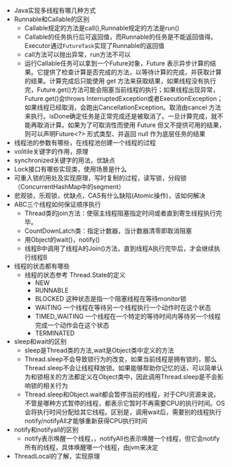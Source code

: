 - Java实现多线程有哪几种方式
- Runnable和Callable的区别
  - Callable规定的方法是call(),Runnable规定的方法是run()
  - Callable的任务执行后可返回值，而Runnable的任务是不能返回值得。Executor通过`FutureTask`实现了Runnable的返回值
  - call方法可以抛出异常，run方法不可以
  - 运行Callable任务可以拿到一个Future对象，Future 表示异步计算的结果。它提供了检查计算是否完成的方法，以等待计算的完成，并获取计算的结果。计算完成后只能使用 get 方法来获取结果，如果线程没有执行完，Future.get()方法可能会阻塞当前线程的执行；如果线程出现异常，Future.get()会throws InterruptedException或者ExecutionException；如果线程已经取消，会跑出CancellationException。取消由cancel 方法来执行。isDone确定任务是正常完成还是被取消了。一旦计算完成，就不能再取消计算。如果为了可取消性而使用 Future 但又不提供可用的结果，则可以声明Future<?> 形式类型、并返回 null 作为底层任务的结果
- 线程池的参数有哪些，在线程池创建一个线程的过程
- volitile关键字的作用，原理
- synchronized关键字的用法，优缺点
- Lock接口有哪些实现类，使用场景是什么
- 可重入锁的用处及实现原理，写时复制的过程，读写锁，分段锁（ConcurrentHashMap中的segment）
- 悲观锁，乐观锁，优缺点，CAS有什么缺陷(Atomic操作)，该如何解决
- ABC三个线程如何保证顺序执行
  - Thread类的join方法：使宿主线程阻塞指定时间或者直到寄生线程执行完毕。
  - CountDownLatch类：指定计数器，当计数器清零即取消阻塞
  - 用Object的wait()，notify()
  - 线程B中调用了线程A的Join()方法，直到线程A执行完毕后，才会继续执行线程B
- 线程的状态都有哪些
  - 线程的状态参考 Thread.State的定义
    - NEW
    - RUNNABLE
    - BLOCKED 这种状态是指一个阻塞线程在等待monitor锁
    - WAITING 一个线程在等待另一个线程执行一个动作时在这个状态
    - TIMED_WAITING 一个线程在一个特定的等待时间内等待另一个线程完成一个动作会在这个状态
    - TERMINATED
- sleep和wait的区别
  - sleep是Thread类的方法,wait是Object类中定义的方法
  - Thread.sleep不会导致锁行为的改变，如果当前线程是拥有锁的，那么Thread.sleep不会让线程释放锁。如果能够帮助你记忆的话，可以简单认为和锁相关的方法都定义在Object类中，因此调用Thread.sleep是不会影响锁的相关行为
  - Thread.sleep和Object.wait都会暂停当前的线程，对于CPU资源来说，不管是哪种方式暂停的线程，都表示它暂时不再需要CPU的执行时间。OS会将执行时间分配给其它线程。区别是，调用wait后，需要别的线程执行notify/notifyAll才能够重新获得CPU执行时间
- notify和notifyall的区别
  - notify表示唤醒一个线程，，notifyAll也表示唤醒一个线程，但它会notify所有的线程，具体唤醒哪一个线程，由jvm来决定
- ThreadLocal的了解，实现原理
